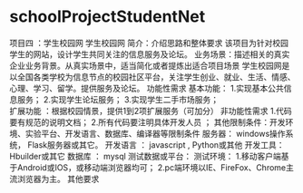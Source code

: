 # schoolProjectStudentNet
项目四  ：学生校园网
学生校园网
简介：介绍思路和整体要求	该项目为针对校园学生的网站，设计学生共同关注的信息服务及论坛。 
业务场景：描述相关的真实企业业务背景。从真实场景中，适当简化或者提炼出适合项目场景	学生校园网是以全国各类学校为信息节点的校园社区平台，关注学生创业、就业、生活、情感、心理、学习、留学。提供服务及论坛。
功能性需求	基本功能： 1.实现基本公共信息服务；
           2.实现学生论坛服务；
           3.实现学生二手市场服务；       
扩展功能 ：根据校园情景，提供1到2项扩展服务（可加分）
非功能性需求	1.代码要有规范的说明文档；   2.所有代码要注明具体开发人员 ；
其他限制条件：开发环境、实验平台、开发语言、数据库、编译器等限制条件	服务器： windows操作系统， Flask服务器或其它。
开发语言 ： javascript ,  Python或其他
开发工具： Hbuilder或其它 
数据库 ： mysql
测试数据或平台： 	测试环境： 
  1.移动客户端基于Android或IOS，或移动端浏览器均可；
  2.pc端环境以IE、FireFox、Chrome主流浏览器为主。
其他要求	 

